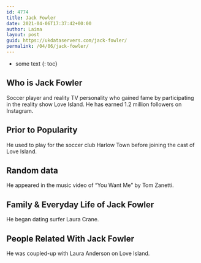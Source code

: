 ```yaml
---
id: 4774
title: Jack Fowler
date: 2021-04-06T17:37:42+00:00
author: Laima
layout: post
guid: https://ukdataservers.com/jack-fowler/
permalink: /04/06/jack-fowler/
---
```


* some text
{: toc}


## Who is Jack Fowler
                  
                  
                  
Soccer player and reality TV personality who gained fame by participating in the reality show Love Island. He has earned 1.2 million followers on Instagram.
                  
              
            
              
            
                
                
                
## Prior to Popularity
                  
                  
                  
He used to play for the soccer club Harlow Town before joining the cast of Love Island. 
                  
              
            
              
            
                
                
                
## Random data
                  
                  
                  
He appeared in the music video of &#8220;You Want Me&#8221; by Tom Zanetti.
                  
              
            
              
            
                
                
                
## Family & Everyday Life of Jack Fowler
                  
                  
                  
He began dating surfer Laura Crane.  
                  
              
            
              
            
                
                
                
## People Related With Jack Fowler
                  
                  
                  
He was coupled-up with Laura Anderson on Love Island.
                  
              
            
              
            
                
              
            
              
              
            
            
              
            
          
          
          